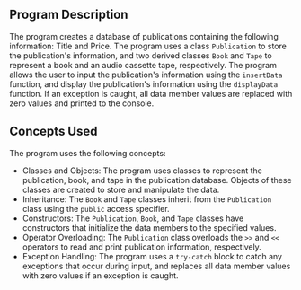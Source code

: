 ## Program Description
The program creates a database of publications containing the following information: Title and Price. The program uses a class `Publication` to store the publication's information, and two derived classes `Book` and `Tape` to represent a book and an audio cassette tape, respectively. The program allows the user to input the publication's information using the `insertData` function, and display the publication's information using the `displayData` function. If an exception is caught, all data member values are replaced with zero values and printed to the console.

## Concepts Used
The program uses the following concepts:

- Classes and Objects: The program uses classes to represent the publication, book, and tape in the publication database. Objects of these classes are created to store and manipulate the data.
- Inheritance: The `Book` and `Tape` classes inherit from the `Publication` class using the `public` access specifier.
- Constructors: The `Publication`, `Book`, and `Tape` classes have constructors that initialize the data members to the specified values.
- Operator Overloading: The `Publication` class overloads the `>>` and `<<` operators to read and print publication information, respectively.
- Exception Handling: The program uses a `try-catch` block to catch any exceptions that occur during input, and replaces all data member values with zero values if an exception is caught.
